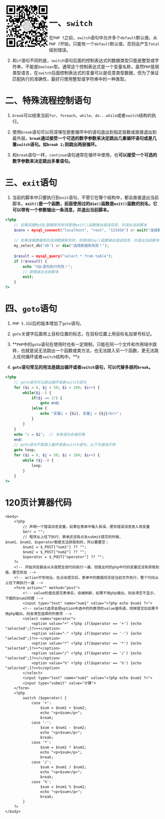 <img src='./00-images/unit5img1.png' align='left'>

# 一、`switch`

1. 在`PHP 7`之前，`switch`语句中允许多个`default`默认值，从`PHP 7`开始，只能有一个`default`默认值，否则会产生`fatal`级别错误。

2. 和`if`语句不同的是，`switch`语句后面的控制表达式的数据类型只能是整型或字符串，不能是`boolean`型。通常这个控制表达式是一个变量名称，虽然`PHP`是弱类型语言，在`switch`后面控制表达式的变量可以是任意类型数据，但为了保证匹配执行的准确性，最好只使用整型或字符串中的一种类型。


# 二、特殊流程控制语句

1. `break`可以结束当前`for`、`foreach`、`while`、`do...while`或者`switch`结构的执行。

2. 使用`break`语句可以将深埋在嵌套循环中的语句退出到指定层数或直接退出到最外层。**`break`通过接受一个可选的数字参数来决定跳出几重循环语句或是几重`switch`语句。如`break 2;`则跳出两层循环。**

3. 和`break`语句一样，`continue`语句通常在循环中使用，也**可以接受一个可选的数字参数来决定跳出多重语句。**


# 三、`exit`语句

1. 当前的脚本中只要执行到`exit`语句，不管它在哪个结构中，都会直接退出当前脚本。**`exit()`是一个函数，前面使用过的`die()`函数是`exit()`函数的别名，它可以带有一个参数输出一条消息，并退出当前脚本。**

```php
<?php
	// 如果连接MySQL数据库失败则使用exit()函数输出错误信息，并退出当前脚本
	$conn = mysql_connect("localhost", "root", "123456") or exit("连接数据库失败！");
	
	// 如果连接数据库后选择数据库失败，则使用die()函数输出错误信息，并退出当前脚本
	my_select_db("db") or die("选择数据库失败！");
	
	$result = mysql_query("select * from table");
	if (!$result) {
		echo "SQL语句执行失败！";
		// 直接退出当前脚本
		exit;
	}
?>
```


# 四、`goto`语句

1. `PHP 5.3`以后的版本增加了`goto`语句。

2. `goto`关键字后面带上目标位置的标志，在目标位置上用目标名加冒号标记。

3. **`PHP`中的`goto`语句在使用时也有一定限制，只能在同一个文件和作用域中跳转，也就是说无法跳出一个函数或类方法，也无法跳入另一个函数，更无法跳入任何循环或者`switch`结构中。**x

4. **`goto`语句常见的用法是跳出循环或者`switch`语句，可以代替多层的`break`。**

```php
<?php
	// goto语句可以跳出循环或者switch语句
	for ($i = 0, $j = 50; $i < 100; $i++) {
		while($j--) {
			if($j == 17) {
				goto end;
			}else {
				echo "变量i = {$i}, 变量j = {$j}<br>"；
			}
		}
	}
	echo "i = $i";  // 本条语句会被忽略
	end:
	// goto语句不能跳入循环或者switch语句，以下为错误示例
	goto loop;
	for ($i = 0, $j = 50; $i < 100; $i++) {
		while ($j--) {
			loop:
		}
	}
?>
```



# 120页计算器代码


```php+HTML
<body>
	<?php
		// 声明一个错误消息变量，如果在表单中输入有误，便将错误消息放入改变量
		$err = "";
		// 程序从上往下执行，表单还没有点击submit提交的时候，$num1、$num2、$operator都是无法获取到的，所以要置空；
		$num1 = $_POST["num1"] ?? "";
		$num2 = $_POST["num2"] ?? "";
		$operator = $_POST["operator"] ?? "";
	?>
	<!-- 开始浏览器会从头就把全部代码执行一遍，但是此时的php中代码变量还没有获取到值，置空状态 -->
	<!-- action不写地址，在点击提交后，表单中的数据将交给当前文件执行，整个代码从上往下再执行一遍 -->
	<form action="" method="post">
		<!-- value的值在提交表单后，会被刷新，如果不用php输出，则会清空不显示，下面的$num2同理 -->
		<input type="text" name="num1" value="<?php echo $num1 ?>">
		<!-- select选项会把option中选中的列表项的value值传递。同样提交后如果不用php输出，则会清空选择的列表项 -->
		<select name="operator">
			<option value="+" <?php if($operator == '+') {echo "selected";}?>>+</option>
			<option value="-" <?php if($operator == '-') {echo "selected";}?>>-</option>
			<option value="*" <?php if($operator == '*') {echo "selected";}?>>*</option>
			<option value="/" <?php if($operator == '/') {echo "selected";}?>>/</option>
			<option value="%" <?php if($operator == '%') {echo "selected";}?>>%</option>
		</select>
		<input type="text" name="num2" value="<?php echo $num2 ?>">
		<input type="submit" value="计算">
	</form>
	<?php
		switch ($operator) {
			case '+':
				$sum = $num1 + $num2;
				echo "<p>$sum</p>";
				break;
			case '-':
				$sum = $num1 - $num2;
				echo "<p>$sum</p>";
				break;
			case '*':
				$sum = $num1 * $num2;
				echo "<p>$sum</p>";
				break;
			case '/':
				$sum = $num1 / $num2;
				echo "<p>$sum</p>";
				break;
			case '%':
				$sum = $num1 % $num2;
				echo "<p>$sum</p>";
				break;
		}
	?>
</body>
```

